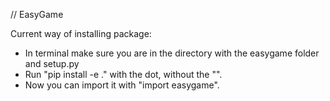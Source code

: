 // EasyGame

Current way of installing package:
- In terminal make sure you are in the directory with the easygame folder and setup.py
- Run "pip install -e ." with the dot, without the "".
- Now you can import it with "import easygame".
